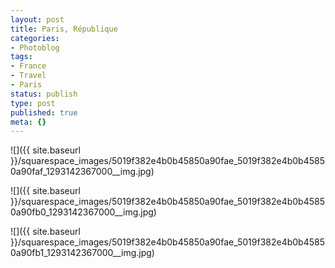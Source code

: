 ```yaml
---
layout: post
title: Paris, République
categories:
- Photoblog
tags:
- France
- Travel
- Paris
status: publish
type: post
published: true
meta: {}
---
```


![]({{ site.baseurl }}/squarespace_images/5019f382e4b0b45850a90fae_5019f382e4b0b45850a90faf_1293142367000__img.jpg)
   
![]({{ site.baseurl }}/squarespace_images/5019f382e4b0b45850a90fae_5019f382e4b0b45850a90fb0_1293142367000__img.jpg)
   
![]({{ site.baseurl }}/squarespace_images/5019f382e4b0b45850a90fae_5019f382e4b0b45850a90fb1_1293142367000__img.jpg)
